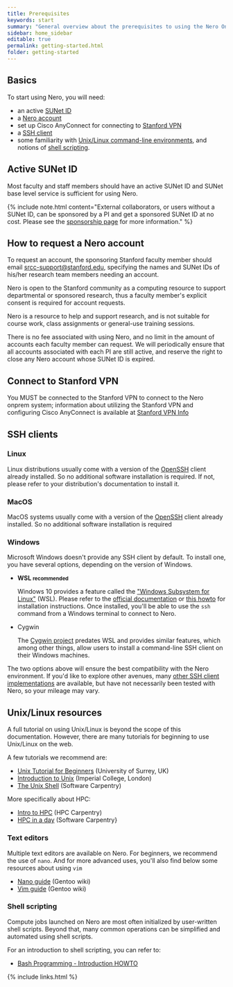 ```yaml
---
title: Prerequisites
keywords: start
summary: "General overview about the prerequisites to using the Nero Onprem Cluster"
sidebar: home_sidebar
editable: true
permalink: getting-started.html
folder: getting-started
---
```


## Basics
To start using Nero, you will need:

* an active [SUNet ID][url_sunet]
* a [Nero account][url_request]
* set up Cisco AnyConnect for connecting to [Stanford VPN][url_vpn]
* a [SSH client][url_ssh]
* some familiarity with [Unix/Linux command-line environments][url_unix], and
  notions of [shell scripting][url_bash].

## Active SUNet ID
Most faculty and staff members should have an active SUNet ID and SUNet base level service is sufficient for using Nero.

{% include note.html content="External
   collaborators, or users without a SUNet ID, can be sponsored by a PI and
   get a sponsored SUNet ID at no cost. Please see the [sponsorship
   page][url_sponsor] for more information." %}


## How to request a Nero account

To request an account, the sponsoring Stanford faculty member should email
srcc-support@stanford.edu, specifying the names and SUNet IDs of
his/her research team members needing an account.

Nero is open to the Stanford community as a computing resource to support
departmental or sponsored research, thus a faculty member's explicit consent is
required for account requests.

Nero is a resource to help and support research, and is not suitable for course work, 
class assignments or general-use training sessions.

There is no fee associated with using Nero, and no limit in the amount of
accounts each faculty member can request. We will periodically ensure that all
accounts associated with each PI are still active, and reserve the right to
close any Nero account whose SUNet ID is expired.



## Connect to Stanford VPN
You MUST be connected to the Stanford VPN to connect to the Nero onprem system; information about
utilizing the Stanford VPN  and configuring Cisco AnyConnect is available at [Stanford VPN Info][url_vpn]


## SSH clients


### Linux

Linux distributions usually come with a version of the [OpenSSH][url_openssh]
client already installed. So no additional software installation is required.
If not, please refer to your distribution's documentation to install it.

### MacOS

MacOS systems usually come with a version of the [OpenSSH][url_openssh] client
already installed. So no additional software installation is required


### Windows

Microsoft Windows doesn't provide any SSH client by default. To install one,
you have several options, depending on the version of Windows.

* **WSL <small>recommended</small>**

    Windows 10 provides a feature called the ["Windows
    Subsystem for Linux"][url_wsl] (WSL). Please refer to the [official
    documentation][url_wsl_doc] or [this howto][url_wsl_howto] for installation
    instructions. Once installed, you'll be able to use the `ssh` command from a
    Windows terminal to connect to Nero.

* Cygwin

    The [Cygwin project][url_cygwin] predates WSL and provides similar features,
    which among other things, allow users to install a command-line SSH client on
    their Windows machines.

The two options above will ensure the best compatibility with the Nero
environment. If you'd like to explore other avenues, many [other SSH client
implementations][url_ssh_clients] are available, but have not necessarily been tested
with Nero, so your mileage may vary.


## Unix/Linux resources

A full tutorial on using Unix/Linux is beyond the scope of this documentation.
However, there are many tutorials for beginning to use Unix/Linux on the web.

A few tutorials we recommend are:

* [Unix Tutorial for Beginners][url_tuto_1] (University of Surrey, UK)
* [Introduction to Unix][url_tuto_2] (Imperial College, London)
* [The Unix Shell][url_tuto_3] (Software Carpentry)

More specifically about HPC:

* [Intro to HPC][url_tuto_5] (HPC Carpentry)
* [HPC in a day][url_tuto_4] (Software Carpentry}


### Text editors

Multiple text editors are available on Nero. For beginners, we recommend
the use of `nano`. And for more advanced uses, you'll also find below some
resources about using `vim`

* [Nano guide][url_nano] (Gentoo wiki)
* [Vim guide][url_vim] (Gentoo wiki)


### Shell scripting

Compute jobs launched on Nero are most often initialized by user-written
shell scripts. Beyond that, many common operations can be simplified and
automated using shell scripts.

For an introduction to shell scripting, you can refer to:

* [Bash Programming - Introduction HOWTO][url_scripting]


[comment]: #  (link URLs -----------------------------------------------------)

[url_sunet]:        https://uit.stanford.edu/service/accounts/sunetids
[url_level]:        https://uit.stanford.edu/service/accounts/sunetids#services
[url_sponsor]:      https://uit.stanford.edu/service/sponsorship/
[url_vpn]:          https://vpn.stanford.edu

[url_openssh]:      https://www.openssh.com/
[url_wsl]:          https://en.wikipedia.org/wiki/Windows_Subsystem_for_Linux
[url_wsl_doc]:      https://msdn.microsoft.com/commandline/wsl
[url_wsl_howto]:    https://www.howtogeek.com/249966/how-to-install-and-use-the-linux-bash-shell-on-windows-10/
[url_cygwin]:       https://cygwin.com
[url_ssh_clients]:  https://en.wikipedia.org/wiki/Comparison_of_SSH_clients#Platform

[url_request]:      /nero2/getting-started.html/#how-to-request-an-account
[url_ssh]:          #ssh-clients
[url_unix]:         #unixlinux-resources
[url_bash]:         #shell-scripting

[url_scripting]:    http://tldp.org/HOWTO/Bash-Prog-Intro-HOWTO.html
[url_tuto_1]:       http://www.ee.surrey.ac.uk/Teaching/Unix/
[url_tuto_2]:       http://www.doc.ic.ac.uk/~wjk/UnixIntro/
[url_tuto_3]:       https://swcarpentry.github.io/shell-novice/
[url_tuto_4]:       https://psteinb.github.io/hpc-in-a-day/
[url_tuto_5]:       https://hpc-carpentry.github.io/hpc-intro/


[url_nano]:         https://wiki.gentoo.org/wiki/Nano/Basics_Guide
[url_vim]:          https://wiki.gentoo.org/wiki/Vim/Guide

{% include links.html %}
